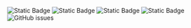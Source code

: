 ![Static Badge](https://img.shields.io/badge/blacklists-60-000000) ![Static Badge](https://img.shields.io/badge/blacklisted-3121784-cc0000) ![Static Badge](https://img.shields.io/badge/whitelisted-2244-00CC00) ![Static Badge](https://img.shields.io/badge/streaming_blacklist-28107-000000) ![GitHub issues](https://img.shields.io/github/issues/fabriziosalmi/blacklists)
